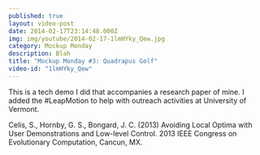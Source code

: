 ```yaml
---
published: true
layout: video-post
date: 2014-02-17T23:14:48.000Z
img: img/youtube/2014-02-17-1lmHYky_Qew.jpg
category: Mockup Monday
description: Blah
title: "Mockup Monday #3: Quadrapus Golf"
video-id: "1lmHYky_Qew"
---
```

This is a tech demo I did that accompanies a research paper of mine.  I added the #LeapMotion to help with outreach activities at University of Vermont.

Celis, S., Hornby, G. S., Bongard, J. C. (2013) Avoiding Local Optima with User Demonstrations and Low-level Control. 2013 IEEE Congress on Evolutionary Computation, Cancun, MX.
